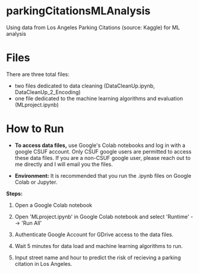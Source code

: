 # parkingCitationsMLAnalysis
Using data from Los Angeles Parking Citations (source:  Kaggle) for ML analysis

#  Files
There are three total files: 
*  two files dedicated to data cleaning (DataCleanUp.ipynb, DataCleanUp_2_Encoding)
*  one file dedicated to the machine learning algorithms and evaluation (MLproject.ipynb)

#  How to Run
* **To access data files,** use Google's Colab notebooks and log in with a google CSUF account. Only CSUF google users are 
permitted to access these data files.  If you are a non-CSUF google user, please reach out to me 
directly and I will email you the files.

* **Environment:** It is recommended that you run the .ipynb files on Google Colab or Jupyter.  

**Steps:**

1.  Open a Google Colab notebook

2.  Open 'MLproject.ipynb' in Google Colab notebook and select 'Runtime' --> 'Run All'

3.  Authenticate Google Account for GDrive access to the data files.

4.  Wait 5 minutes for data load and machine learning algorithms to run.

5.  Input street name and hour to predict the risk of recieving a parking citation in Los Angeles.
